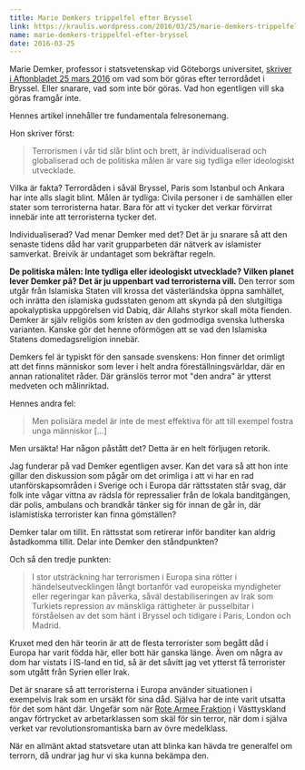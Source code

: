 ```yaml
---
title: Marie Demkers trippelfel efter Bryssel
link: https://kraulis.wordpress.com/2016/03/25/marie-demkers-trippelfel-efter-bryssel/
name: marie-demkers-trippelfel-efter-bryssel
date: 2016-03-25
---
```

Marie Demker, professor i statsvetenskap vid Göteborgs universitet, [skriver i Aftonbladet 25 mars 2016](http://www.aftonbladet.se/debatt/article22504273.ab) om vad som bör göras efter terrordådet i Bryssel. Eller snarare, vad som inte bör göras. Vad hon egentligen vill ska göras framgår inte.

Hennes artikel innehåller tre fundamentala felresonemang.



Hon skriver först:

> Terrorismen i vår tid slår blint och brett, är individualiserad och globaliserad och de politiska målen är vare sig tydliga eller ideologiskt utvecklade.

Vilka är fakta? Terrordåden i såväl Bryssel, Paris som Istanbul och Ankara har inte alls slagit blint. Målen är tydliga: Civila personer i de samhällen eller stater som terroristerna hatar. Bara för att vi tycker det verkar förvirrat innebär inte att terroristerna tycker det.

Individualiserad? Vad menar Demker med det? Det är ju snarare så att den senaste tidens dåd har varit grupparbeten där nätverk av islamister samverkat. Breivik är undantaget som bekräftar regeln.

**De politiska målen: Inte tydliga eller ideologiskt utvecklade? Vilken planet lever Demker på? Det är ju uppenbart vad terroristerna vill.** Den terror som utgår från Islamiska Staten vill krossa det västerländska öppna samhället, och inrätta den islamiska gudsstaten genom att skynda på den slutgiltiga apokalyptiska uppgörelsen vid Dabiq, där Allahs styrkor skall möta fienden. Demker är själv religiös som kristen av den godmodiga svenska lutherska varianten. Kanske gör det henne oförmögen att se vad den Islamiska Statens domedagsreligion innebär.

Demkers fel är typiskt för den sansade svenskens: Hon finner det orimligt att det finns människor som lever i helt andra föreställningsvärldar, där en annan rationalitet råder. Där gränslös terror mot "den andra" är ytterst medveten och målinriktad.

Hennes andra fel:

> Men polisiära medel är inte de mest effektiva för att till exempel fostra unga människor [...]

Men ursäkta! Har någon påstått det? Detta är en helt förljugen retorik.

Jag funderar på vad Demker egentligen avser. Kan det vara så att hon inte gillar den diskussion som pågår om det orimliga i att vi har en rad utanförskapsområden i Sverige och i Europa där rättsstaten står svag, där folk inte vågar vittna av rädsla för repressalier från de lokala banditgängen, där polis, ambulans och brandkår tänker sig för innan de går in, där islamistiska terrorister kan finna gömställen?

Demker talar om tillit. En rättsstat som retirerar inför banditer kan aldrig åstadkomma tillit. Delar inte Demker den ståndpunkten?

Och så den tredje punkten:

> I stor utsträckning har terrorismen i Europa sina rötter i händelseutvecklingen långt bortanför vad europeiska myndigheter eller regeringar kan påverka, såväl destabiliseringen av Irak som Turkiets repression av mänskliga rättigheter är pusselbitar i förståelsen av det som hänt i Bryssel och tidigare i Paris, London och Madrid.

Kruxet med den här teorin är att de flesta terrorister som begått dåd i Europa har varit födda här, eller bott här ganska länge. Även om några av dom har vistats i IS-land en tid, så är det såvitt jag vet ytterst få terrorister som utgått från Syrien eller Irak.

Det är snarare så att terroristerna i Europa använder situationen i exempelvis Irak som en ursäkt för sina dåd. Själva har de inte varit utsatta för det som hänt där. Ungefär som när [Rote Armee Fraktion](https://sv.wikipedia.org/wiki/R%C3%B6da_arm%C3%A9-fraktionen) i Västtyskland angav förtrycket av arbetarklassen som skäl för sin terror, när dom i själva verket var revolutionsromantiska barn av övre medelklass.

När en allmänt aktad statsvetare utan att blinka kan hävda tre generalfel om terrorn, då undrar jag hur vi ska kunna bekämpa den.

